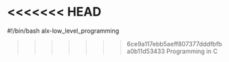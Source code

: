 <<<<<<< HEAD
=======
#!/bin/bash
alx-low_level_programming
>>>>>>> 6ce9a117ebb5aeff807377dddfbfba0b11d53433
Programming in C
